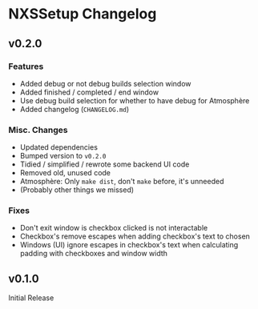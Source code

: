 # NXSSetup Changelog

## v0.2.0

### Features

- Added debug or not debug builds selection window
- Added finished / completed / end window
- Use debug build selection for whether to have debug for Atmosphère
- Added changelog (`CHANGELOG.md`)

### Misc. Changes

- Updated dependencies
- Bumped version to `v0.2.0`
- Tidied / simplified / rewrote some backend UI code
- Removed old, unused code
- Atmosphère: Only `make dist`, don't `make` before, it's unneeded
- (Probably other things we missed)

### Fixes

- Don't exit window is checkbox clicked is not interactable
- Checkbox's remove escapes when adding checkbox's text to chosen
- Windows (UI) ignore escapes in checkbox's text when calculating padding with checkboxes and window width

## v0.1.0

Initial Release